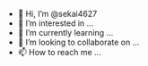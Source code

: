 - 👋 Hi, I’m @sekai4627
- 👀 I’m interested in ...
- 🌱 I’m currently learning ...
- 💞️ I’m looking to collaborate on ...
- 📫 How to reach me ...


